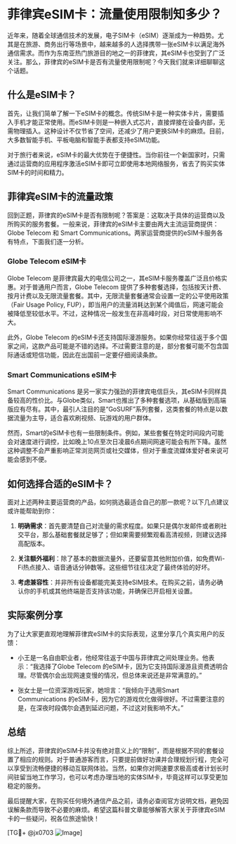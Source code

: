 # 菲律宾eSIM卡：流量使用限制知多少？

近年来，随着全球通信技术的发展，电子SIM卡（eSIM）逐渐成为一种趋势。尤其是在旅游、商务出行等场景中，越来越多的人选择携带一张eSIM卡以满足海外通信需求。而作为东南亚热门旅游目的地之一的菲律宾，其eSIM卡也受到了广泛关注。那么，菲律宾的eSIM卡是否有流量使用限制呢？今天我们就来详细聊聊这个话题。

## 什么是eSIM卡？

首先，让我们简单了解一下eSIM卡的概念。传统SIM卡是一种实体卡片，需要插入手机才能正常使用。而eSIM卡则是一种嵌入式芯片，直接焊接在设备内部，无需物理插入。这种设计不仅节省了空间，还减少了用户更换SIM卡的麻烦。目前，大多数智能手机、平板电脑和智能手表都支持eSIM功能。

对于旅行者来说，eSIM卡的最大优势在于便捷性。当你前往一个新国家时，只需通过运营商的应用程序激活eSIM卡即可立即使用本地网络服务，省去了购买实体SIM卡的时间和精力。

## 菲律宾eSIM卡的流量政策

回到正题，菲律宾的eSIM卡是否有限制呢？答案是：这取决于具体的运营商以及所购买的服务套餐。一般来说，菲律宾的eSIM卡主要由两大主流运营商提供：Globe Telecom 和 Smart Communications。两家运营商提供的eSIM卡服务各有特点，下面我们逐一分析。

### Globe Telecom eSIM卡

Globe Telecom 是菲律宾最大的电信公司之一，其eSIM卡服务覆盖广泛且价格实惠。对于普通用户而言，Globe Telecom 提供了多种套餐选择，包括按天计费、按月计费以及无限流量套餐。其中，无限流量套餐通常会设置一定的公平使用政策（Fair Usage Policy, FUP），即当用户的流量消耗达到某个阈值后，网速可能会被降低至较低水平。不过，这种情况一般发生在非高峰时段，对日常使用影响不大。

此外，Globe Telecom 的eSIM卡还支持国际漫游服务。如果你经常往返于多个国家之间，这款产品可能是不错的选择。不过需要注意的是，部分套餐可能不包含国际通话或短信功能，因此在出国前一定要仔细阅读条款。

### Smart Communications eSIM卡

Smart Communications 是另一家实力强劲的菲律宾电信巨头，其eSIM卡同样具备较高的性价比。与Globe类似，Smart也推出了多种套餐选项，从基础版到高端版应有尽有。其中，最引人注目的是“GoSURF”系列套餐，这类套餐的特点是以数据流量为主导，适合喜欢刷视频、玩游戏的用户群体。

然而，Smart的eSIM卡也有一些限制条件。例如，某些套餐在特定时间段内可能会对速度进行调控，比如晚上10点至次日凌晨6点期间网速可能会有所下降。虽然这种调整不会严重影响正常浏览网页或社交媒体，但对于重度流媒体爱好者来说可能会感到不便。

## 如何选择合适的eSIM卡？

面对上述两种主要运营商的产品，如何挑选最适合自己的那一款呢？以下几点建议或许能帮助到你：

1. **明确需求**：首先要清楚自己对流量的需求程度。如果只是偶尔发邮件或者刷社交平台，那么基础套餐就足够了；但如果需要频繁观看高清视频，则建议选择高配版本。

2. **关注额外福利**：除了基本的数据流量外，还要留意其他附加价值，如免费Wi-Fi热点接入、语音通话分钟数等。这些细节往往决定了最终体验的好坏。

3. **考虑兼容性**：并非所有设备都能完美支持eSIM技术。在购买之前，请务必确认你的手机或其他终端是否支持该功能，并确保已开启相关设置。

## 实际案例分享

为了让大家更直观地理解菲律宾eSIM卡的实际表现，这里分享几个真实用户的反馈：

- 小王是一名自由职业者，他经常往返于中国与菲律宾之间处理业务。他表示：“我选择了Globe Telecom 的eSIM卡，因为它支持国际漫游且资费透明合理。尽管偶尔会出现网速变慢的情况，但总体来说还是非常满意的。”

- 张女士是一位资深游戏玩家，她坦言：“我倾向于选用Smart Communications 的eSIM卡，因为它的游戏优化做得很好。不过需要注意的是，在深夜时段偶尔会遇到延迟问题，不过这对我影响不大。”

## 总结

综上所述，菲律宾的eSIM卡并没有绝对意义上的“限制”，而是根据不同的套餐设置了相应的规则。对于普通游客而言，只要提前做好功课并合理规划行程，完全可以享受到流畅便捷的移动互联网体验。当然，如果你对网速要求极高或者计划长时间驻留当地工作学习，也可以考虑办理当地的实体SIM卡，毕竟这样可以享受更加稳定的服务。

最后提醒大家，在购买任何境外通信产品之前，请务必查阅官方说明文档，避免因误解条款而导致不必要的麻烦。希望这篇科普文章能够解答大家关于菲律宾eSIM卡的一些疑问，祝各位旅途愉快！

[TG💪+ @jx0703 ![Image](https://github.com/user-attachments/assets/dbca1d08-cadb-493c-b0ec-ad6f7a83f270)]